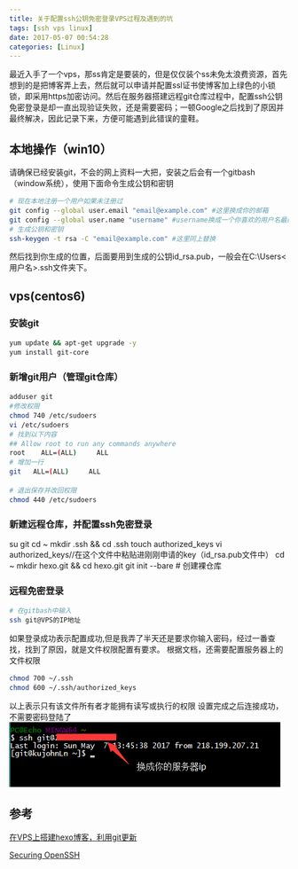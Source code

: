 ```yaml
---
title: 关于配置ssh公钥免密登录VPS过程及遇到的坑
tags: [ssh vps linux]
date: 2017-05-07 00:54:28
categories: [Linux]
---
```


最近入手了一个vps，那ss肯定是要装的，但是仅仅装个ss未免太浪费资源，首先想到的是把博客弄上去，然后就可以申请并配置ssl证书使博客加上绿色的小锁锁，即采用https加密访问。然后在服务器搭建远程git仓库过程中，配置ssh公钥免密登录是却一直出现验证失败，还是需要密码；一顿Google之后找到了原因并最终解决，因此记录下来，方便可能遇到此错误的童鞋。<!--more-->

## 本地操作（win10）
请确保已经安装git，不会的网上资料一大把，安装之后会有一个gitbash（window系统），使用下面命令生成公钥和密钥
``` bash
# 现在本地注册一个用户如果未注册过
git config --global user.email "email@example.com" #这里换成你的邮箱
git config --global user.name "username" #username换成一个你喜欢的用户名最好用英文避免以后可能出现的不必要的麻烦
# 生成公钥和密钥
ssh-keygen -t rsa -C "email@example.com" #这里同上替换
```
然后找到你生成的位置，后面要用到生成的公钥id_rsa.pub，一般会在C:\Users\<用户名>.ssh文件夹下。

## vps(centos6)
### 安装git
``` bash
yum update && apt-get upgrade -y
yum install git-core
```
### 新增git用户（管理git仓库）
``` bash
adduser git
#修改权限
chmod 740 /etc/sudoers
vi /etc/sudoers
# 找到以下内容
## Allow root to run any commands anywhere
root    ALL=(ALL)     ALL
# 增加一行
git   ALL=(ALL)     ALL

# 退出保存并改回权限
chmod 440 /etc/sudoers
```
### 新建远程仓库，并配置ssh免密登录
su git
cd ~
mkdir .ssh && cd .ssh
touch authorized_keys
vi authorized_keys//在这个文件中粘贴进刚刚申请的key（id_rsa.pub文件中）
cd ~ 
mkdir hexo.git && cd hexo.git
git init --bare # 创建裸仓库

### 远程免密登录
``` bash
# 在gitbash中输入
ssh git@VPS的IP地址
```
如果登录成功表示配置成功,但是我弄了半天还是要求你输入密码，经过一番查找，找到了原因，就是文件权限配置有要求。
根据文档，还需要配置服务器上的文件权限
``` bash
chmod 700 ~/.ssh
chmod 600 ~/.ssh/authorized_keys 
```
以上表示只有该文件所有者才能拥有读写或执行的权限
设置完成之后连接成功，不需要密码登陆了
![](\images\upload\ssh-no-password.png)

## 参考
[在VPS上搭建hexo博客，利用git更新](http://tiktoking.github.io/2016/01/26/hexo/)

[Securing OpenSSH](https://wiki.centos.org/HowTos/Network/SecuringSSH)